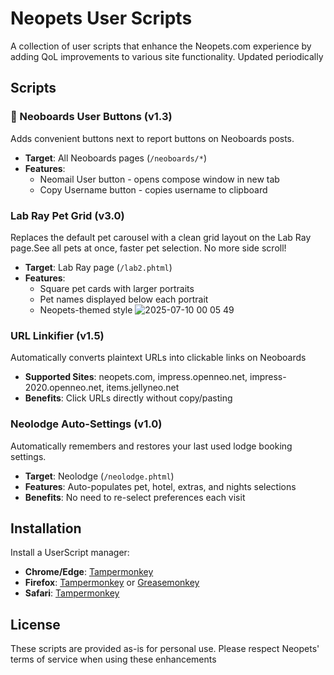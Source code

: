 # Neopets User Scripts

A collection of user scripts that enhance the Neopets.com experience by adding QoL improvements to various site functionality. Updated periodically

## Scripts

### 💬 Neoboards User Buttons (v1.3)
Adds convenient buttons next to report buttons on Neoboards posts.

- **Target**: All Neoboards pages (`/neoboards/*`)
- **Features**:
  - Neomail User button - opens compose window in new tab
  - Copy Username button - copies username to clipboard

### Lab Ray Pet Grid (v3.0)
Replaces the default pet carousel with a clean grid layout on the Lab Ray page.See all pets at once, faster pet selection. No more side scroll!

- **Target**: Lab Ray page (`/lab2.phtml`)
- **Features**:  
  - Square pet cards with larger portraits
  - Pet names displayed below each portrait
  - Neopets-themed style
  ![2025-07-10 00 05 49](https://github.com/user-attachments/assets/1fa0d623-c332-4a49-b167-d96962f7331a)


### URL Linkifier (v1.5)
Automatically converts plaintext URLs into clickable links on Neoboards

- **Supported Sites**: neopets.com, impress.openneo.net, impress-2020.openneo.net, items.jellyneo.net
- **Benefits**: Click URLs directly without copy/pasting


### Neolodge Auto-Settings (v1.0)
Automatically remembers and restores your last used lodge booking settings.

- **Target**: Neolodge (`/neolodge.phtml`)
- **Features**: Auto-populates pet, hotel, extras, and nights selections
- **Benefits**: No need to re-select preferences each visit

## Installation

Install a UserScript manager:
   - **Chrome/Edge**: [Tampermonkey](https://chrome.google.com/webstore/detail/tampermonkey/dhdgffkkebhmkfjojejmpbldmpobfkfo)
   - **Firefox**: [Tampermonkey](https://addons.mozilla.org/en-US/firefox/addon/tampermonkey/) or [Greasemonkey](https://addons.mozilla.org/en-US/firefox/addon/greasemonkey/)
   - **Safari**: [Tampermonkey](https://apps.apple.com/us/app/tampermonkey/id1482490089)


## License

These scripts are provided as-is for personal use. Please respect Neopets' terms of service when using these enhancements